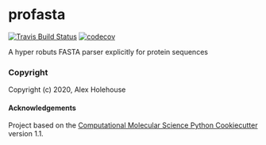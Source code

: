profasta
==============================
[//]: # (Badges)
[![Travis Build Status](https://travis-ci.com/REPLACE_WITH_OWNER_ACCOUNT/profasta.svg?branch=master)](https://travis-ci.com/REPLACE_WITH_OWNER_ACCOUNT/profasta)
[![codecov](https://codecov.io/gh/REPLACE_WITH_OWNER_ACCOUNT/profasta/branch/master/graph/badge.svg)](https://codecov.io/gh/REPLACE_WITH_OWNER_ACCOUNT/profasta/branch/master)

A hyper robuts FASTA parser explicitly for protein sequences

### Copyright

Copyright (c) 2020, Alex Holehouse


#### Acknowledgements
 
Project based on the 
[Computational Molecular Science Python Cookiecutter](https://github.com/molssi/cookiecutter-cms) version 1.1.
